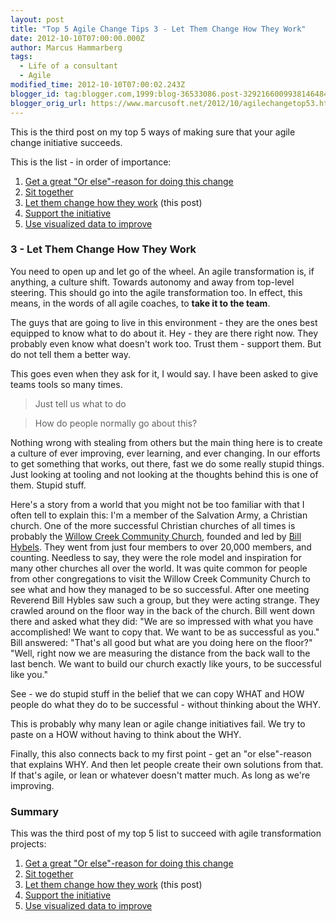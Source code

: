 ```yaml
---
layout: post
title: "Top 5 Agile Change Tips 3 - Let Them Change How They Work"
date: 2012-10-10T07:00:00.000Z
author: Marcus Hammarberg
tags:
  - Life of a consultant
  - Agile
modified_time: 2012-10-10T07:00:02.243Z
blogger_id: tag:blogger.com,1999:blog-36533086.post-3292166009938146484
blogger_orig_url: https://www.marcusoft.net/2012/10/agilechangetop53.html
---
```


This is the third post on my top 5 ways of making sure that your agile change initiative succeeds.

This is the list - in order of importance:

1. [Get a great "Or else"-reason for doing this change](https://www.marcusoft.net/2012/10/agilechangetop51.html)
2. [Sit together](https://www.marcusoft.net/2012/10/agilechangetop52.html)
3. [Let them change how they work](https://www.marcusoft.net/2012/10/agilechangetop53.html) (this post)
4. [Support the initiative](https://www.marcusoft.net/2012/10/agilechangetop54.html)
5. [Use visualized data to improve](https://www.marcusoft.net/2012/10/agilechangetop55.html)

### 3 - Let Them Change How They Work

You need to open up and let go of the wheel. An agile transformation is, if anything, a culture shift. Towards autonomy and away from top-level steering. This should go into the agile transformation too. In effect, this means, in the words of all agile coaches, to **take it to the team**.

The guys that are going to live in this environment - they are the ones best equipped to know what to do about it. Hey - they are there right now. They probably even know what doesn't work too. Trust them - support them. But do not tell them a better way.

This goes even when they ask for it, I would say. I have been asked to give teams tools so many times.

> Just tell us what to do

> How do people normally go about this?

Nothing wrong with stealing from others but the main thing here is to create a culture of ever improving, ever learning, and ever changing. In our efforts to get something that works, out there, fast we do some really stupid things. Just looking at tooling and not looking at the thoughts behind this is one of them. Stupid stuff.

Here's a story from a world that you might not be too familiar with that I often tell to explain this:
I'm a member of the Salvation Army, a Christian church. One of the more successful Christian churches of all times is probably the [Willow Creek Community Church](http://www.willowcreek.org/), founded and led by [Bill Hybels](http://en.wikipedia.org/wiki/Bill_Hybels). They went from just four members to over 20,000 members, and counting. Needless to say, they were the role model and inspiration for many other churches all over the world.
It was quite common for people from other congregations to visit the Willow Creek Community Church to see what and how they managed to be so successful.
After one meeting Reverend Bill Hybles saw such a group, but they were acting strange. They crawled around on the floor way in the back of the church. Bill went down there and asked what they did:
"We are so impressed with what you have accomplished! We want to copy that. We want to be as successful as you."
Bill answered: "That's all good but what are you doing here on the floor?"
"Well, right now we are measuring the distance from the back wall to the last bench. We want to build our church exactly like yours, to be successful like you."

See - we do stupid stuff in the belief that we can copy WHAT and HOW people do what they do to be successful - without thinking about the WHY.

This is probably why many lean or agile change initiatives fail. We try to paste on a HOW without having to think about the WHY.

Finally, this also connects back to my first point - get an "or else"-reason that explains WHY. And then let people create their own solutions from that. If that's agile, or lean or whatever doesn't matter much. As long as we're improving.

### Summary

This was the third post of my top 5 list to succeed with agile transformation projects:

1. [Get a great "Or else"-reason for doing this change](https://www.marcusoft.net/2012/10/agilechangetop51.html)
2. [Sit together](https://www.marcusoft.net/2012/10/agilechangetop52.html)
3. [Let them change how they work](https://www.marcusoft.net/2012/10/agilechangetop53.html) (this post)
4. [Support the initiative](https://www.marcusoft.net/2012/10/agilechangetop54.html)
5. [Use visualized data to improve](https://www.marcusoft.net/2012/10/agilechangetop55.html)
